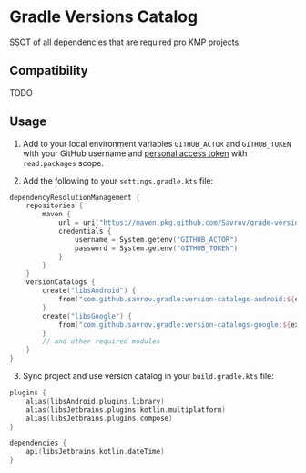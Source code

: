 # Gradle Versions Catalog
SSOT of all dependencies that are required pro KMP projects.
## Compatibility

TODO

## Usage

1. Add to your local environment variables `GITHUB_ACTOR` and `GITHUB_TOKEN` with your GitHub username and
   [personal access token](https://docs.github.com/en/github/authenticating-to-github/creating-a-personal-access-token)
   with `read:packages` scope.

2. Add the following to your `settings.gradle.kts` file:

```kotlin
dependencyResolutionManagement {
    repositories {
        maven {
            url = uri("https://maven.pkg.github.com/Savrov/grade-version-catalogs")
            credentials {
                username = System.getenv("GITHUB_ACTOR")
                password = System.getenv("GITHUB_TOKEN")
            }
        }
    }
    versionCatalogs {
        create("libsAndroid") {
            from("com.github.savrov.gradle:version-catalogs-android:${extra["gradle-versions"]}")
        }
        create("libsGoogle") {
            from("com.github.savrov.gradle:version-catalogs-google:${extra["gradle-versions"]}")
        }
        // and other required modules
    }
}
```

3. Sync project and use version catalog in your `build.gradle.kts` file:

```kotlin
plugins {
    alias(libsAndroid.plugins.library)
    alias(libsJetbrains.plugins.kotlin.multiplatform)
    alias(libsJetbrains.plugins.compose)
}
```

```kotlin
dependencies {
    api(libsJetbrains.kotlin.dateTime)
}
```